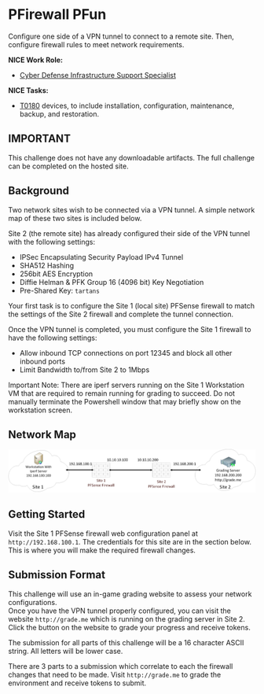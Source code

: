 # PFirewall PFun

Configure one side of a VPN tunnel to connect to a remote site. Then, configure firewall rules to meet network requirements.

**NICE Work Role:**   

- [Cyber Defense Infrastructure Support Specialist](https://niccs.cisa.gov/workforce-development/nice-framework)

**NICE Tasks:** 

- [T0180](https://niccs.cisa.gov/workforce-development/nice-framework) devices, to include installation, configuration, maintenance, backup, and restoration.

## IMPORTANT
This challenge does not have any downloadable artifacts. The full challenge can be completed on the hosted site.

## Background  

Two network sites wish to be connected via a VPN tunnel. A simple network map of these two sites is included below. 

Site 2 (the remote site) has already configured their side of the VPN tunnel with the following settings:  
- IPSec Encapsulating Security Payload IPv4 Tunnel
- SHA512 Hashing
- 256bit AES Encryption
- Diffie Helman & PFK  Group 16 (4096 bit) Key Negotiation  
- Pre-Shared Key:  `tartans`

Your first task is to configure the Site 1 (local site) PFSense firewall to match the settings of the Site 2 firewall and complete the tunnel connection. 

Once the VPN tunnel is completed, you must configure the Site 1 firewall to have the following settings:
- Allow inbound TCP connections on port 12345 and block all other inbound ports
- Limit Bandwidth to/from Site 2 to 1Mbps

Important Note: There are iperf servers running on the Site 1 Workstation VM that are required to remain running for grading to succeed. Do not manually terminate the Powershell window that may briefly show on the workstation screen. 

## Network Map

<img src="./img/networkDiagram.png">


## Getting Started
Visit the Site 1 PFSense firewall web configuration panel at `http://192.168.100.1`. The credentials for this site are in the section below. This is where you will make the required firewall changes. 

## Submission Format

This challenge will use an in-game grading website to assess your network configurations.   
Once you have the VPN tunnel properly configured, you can visit the website `http://grade.me` which is running on the grading server in Site 2. Click the button on the website to grade your progress and receive tokens. 

The submission for all parts of this challenge will be a 16 character ASCII string. All letters will be lower case.

There are 3 parts to a submission which correlate to each the firewall changes that need to be made.   Visit `http://grade.me` to grade the environment and receive tokens to submit. 
